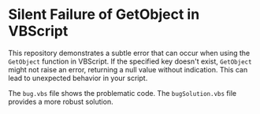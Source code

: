 # Silent Failure of GetObject in VBScript

This repository demonstrates a subtle error that can occur when using the `GetObject` function in VBScript.  If the specified key doesn't exist, `GetObject` might not raise an error, returning a null value without indication. This can lead to unexpected behavior in your script.

The `bug.vbs` file shows the problematic code. The `bugSolution.vbs` file provides a more robust solution.